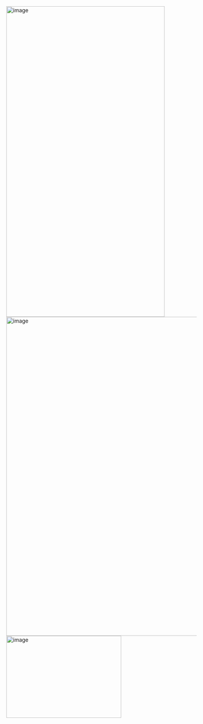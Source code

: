 <img width="419" height="821" alt="image" src="https://github.com/user-attachments/assets/a777d69d-6087-40b2-89f7-b0e6ae686b4c" />
<img width="575" height="843" alt="image" src="https://github.com/user-attachments/assets/b20274a5-b69c-4844-af99-d646637040a6" />
<img width="304" height="217" alt="image" src="https://github.com/user-attachments/assets/178a1f6f-6c95-4da6-852e-f7cdcb554eef" />
